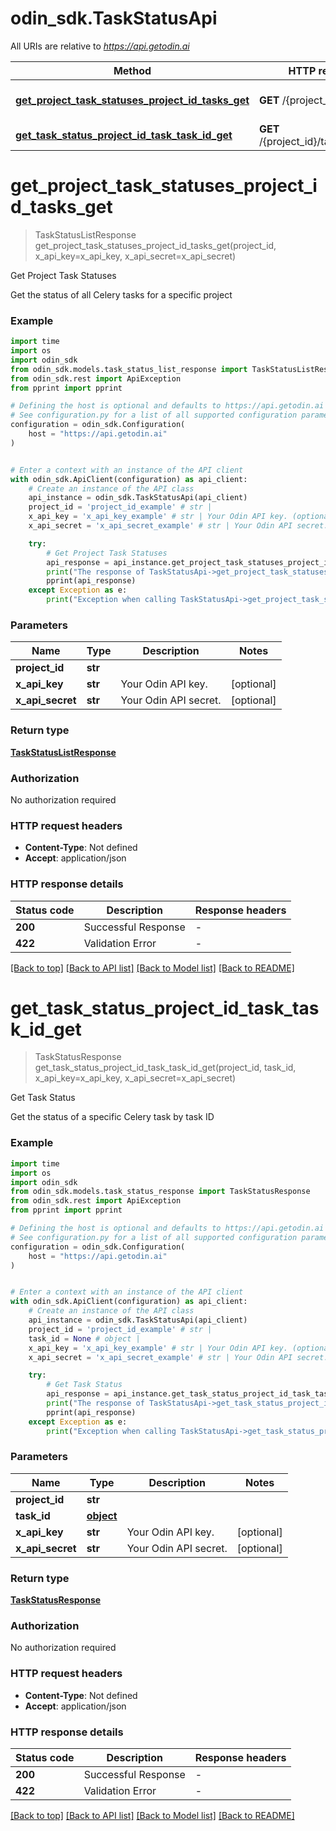 # odin_sdk.TaskStatusApi

All URIs are relative to *https://api.getodin.ai*

Method | HTTP request | Description
------------- | ------------- | -------------
[**get_project_task_statuses_project_id_tasks_get**](TaskStatusApi.md#get_project_task_statuses_project_id_tasks_get) | **GET** /{project_id}/tasks | Get Project Task Statuses
[**get_task_status_project_id_task_task_id_get**](TaskStatusApi.md#get_task_status_project_id_task_task_id_get) | **GET** /{project_id}/task/{task_id} | Get Task Status


# **get_project_task_statuses_project_id_tasks_get**
> TaskStatusListResponse get_project_task_statuses_project_id_tasks_get(project_id, x_api_key=x_api_key, x_api_secret=x_api_secret)

Get Project Task Statuses

Get the status of all Celery tasks for a specific project

### Example


```python
import time
import os
import odin_sdk
from odin_sdk.models.task_status_list_response import TaskStatusListResponse
from odin_sdk.rest import ApiException
from pprint import pprint

# Defining the host is optional and defaults to https://api.getodin.ai
# See configuration.py for a list of all supported configuration parameters.
configuration = odin_sdk.Configuration(
    host = "https://api.getodin.ai"
)


# Enter a context with an instance of the API client
with odin_sdk.ApiClient(configuration) as api_client:
    # Create an instance of the API class
    api_instance = odin_sdk.TaskStatusApi(api_client)
    project_id = 'project_id_example' # str | 
    x_api_key = 'x_api_key_example' # str | Your Odin API key. (optional)
    x_api_secret = 'x_api_secret_example' # str | Your Odin API secret. (optional)

    try:
        # Get Project Task Statuses
        api_response = api_instance.get_project_task_statuses_project_id_tasks_get(project_id, x_api_key=x_api_key, x_api_secret=x_api_secret)
        print("The response of TaskStatusApi->get_project_task_statuses_project_id_tasks_get:\n")
        pprint(api_response)
    except Exception as e:
        print("Exception when calling TaskStatusApi->get_project_task_statuses_project_id_tasks_get: %s\n" % e)
```



### Parameters


Name | Type | Description  | Notes
------------- | ------------- | ------------- | -------------
 **project_id** | **str**|  | 
 **x_api_key** | **str**| Your Odin API key. | [optional] 
 **x_api_secret** | **str**| Your Odin API secret. | [optional] 

### Return type

[**TaskStatusListResponse**](TaskStatusListResponse.md)

### Authorization

No authorization required

### HTTP request headers

 - **Content-Type**: Not defined
 - **Accept**: application/json

### HTTP response details

| Status code | Description | Response headers |
|-------------|-------------|------------------|
**200** | Successful Response |  -  |
**422** | Validation Error |  -  |

[[Back to top]](#) [[Back to API list]](../README.md#documentation-for-api-endpoints) [[Back to Model list]](../README.md#documentation-for-models) [[Back to README]](../README.md)

# **get_task_status_project_id_task_task_id_get**
> TaskStatusResponse get_task_status_project_id_task_task_id_get(project_id, task_id, x_api_key=x_api_key, x_api_secret=x_api_secret)

Get Task Status

Get the status of a specific Celery task by task ID

### Example


```python
import time
import os
import odin_sdk
from odin_sdk.models.task_status_response import TaskStatusResponse
from odin_sdk.rest import ApiException
from pprint import pprint

# Defining the host is optional and defaults to https://api.getodin.ai
# See configuration.py for a list of all supported configuration parameters.
configuration = odin_sdk.Configuration(
    host = "https://api.getodin.ai"
)


# Enter a context with an instance of the API client
with odin_sdk.ApiClient(configuration) as api_client:
    # Create an instance of the API class
    api_instance = odin_sdk.TaskStatusApi(api_client)
    project_id = 'project_id_example' # str | 
    task_id = None # object | 
    x_api_key = 'x_api_key_example' # str | Your Odin API key. (optional)
    x_api_secret = 'x_api_secret_example' # str | Your Odin API secret. (optional)

    try:
        # Get Task Status
        api_response = api_instance.get_task_status_project_id_task_task_id_get(project_id, task_id, x_api_key=x_api_key, x_api_secret=x_api_secret)
        print("The response of TaskStatusApi->get_task_status_project_id_task_task_id_get:\n")
        pprint(api_response)
    except Exception as e:
        print("Exception when calling TaskStatusApi->get_task_status_project_id_task_task_id_get: %s\n" % e)
```



### Parameters


Name | Type | Description  | Notes
------------- | ------------- | ------------- | -------------
 **project_id** | **str**|  | 
 **task_id** | [**object**](.md)|  | 
 **x_api_key** | **str**| Your Odin API key. | [optional] 
 **x_api_secret** | **str**| Your Odin API secret. | [optional] 

### Return type

[**TaskStatusResponse**](TaskStatusResponse.md)

### Authorization

No authorization required

### HTTP request headers

 - **Content-Type**: Not defined
 - **Accept**: application/json

### HTTP response details

| Status code | Description | Response headers |
|-------------|-------------|------------------|
**200** | Successful Response |  -  |
**422** | Validation Error |  -  |

[[Back to top]](#) [[Back to API list]](../README.md#documentation-for-api-endpoints) [[Back to Model list]](../README.md#documentation-for-models) [[Back to README]](../README.md)

